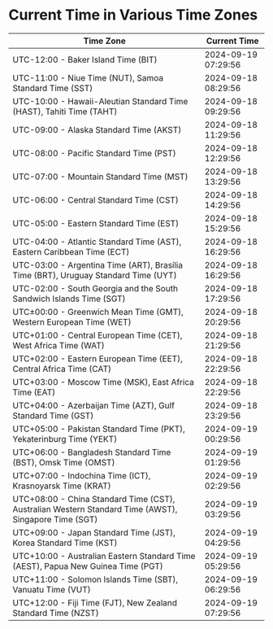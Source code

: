 # Current Time in Various Time Zones

| Time Zone | Current Time |
|-----------|--------------|
| UTC-12:00 - Baker Island Time (BIT) | 2024-09-19 07:29:56 |
| UTC-11:00 - Niue Time (NUT), Samoa Standard Time (SST) | 2024-09-18 08:29:56 |
| UTC-10:00 - Hawaii-Aleutian Standard Time (HAST), Tahiti Time (TAHT) | 2024-09-18 09:29:56 |
| UTC-09:00 - Alaska Standard Time (AKST) | 2024-09-18 11:29:56 |
| UTC-08:00 - Pacific Standard Time (PST) | 2024-09-18 12:29:56 |
| UTC-07:00 - Mountain Standard Time (MST) | 2024-09-18 13:29:56 |
| UTC-06:00 - Central Standard Time (CST) | 2024-09-18 14:29:56 |
| UTC-05:00 - Eastern Standard Time (EST) | 2024-09-18 15:29:56 |
| UTC-04:00 - Atlantic Standard Time (AST), Eastern Caribbean Time (ECT) | 2024-09-18 16:29:56 |
| UTC-03:00 - Argentina Time (ART), Brasília Time (BRT), Uruguay Standard Time (UYT) | 2024-09-18 16:29:56 |
| UTC-02:00 - South Georgia and the South Sandwich Islands Time (SGT) | 2024-09-18 17:29:56 |
| UTC±00:00 - Greenwich Mean Time (GMT), Western European Time (WET) | 2024-09-18 20:29:56 |
| UTC+01:00 - Central European Time (CET), West Africa Time (WAT) | 2024-09-18 21:29:56 |
| UTC+02:00 - Eastern European Time (EET), Central Africa Time (CAT) | 2024-09-18 22:29:56 |
| UTC+03:00 - Moscow Time (MSK), East Africa Time (EAT) | 2024-09-18 22:29:56 |
| UTC+04:00 - Azerbaijan Time (AZT), Gulf Standard Time (GST) | 2024-09-18 23:29:56 |
| UTC+05:00 - Pakistan Standard Time (PKT), Yekaterinburg Time (YEKT) | 2024-09-19 00:29:56 |
| UTC+06:00 - Bangladesh Standard Time (BST), Omsk Time (OMST) | 2024-09-19 01:29:56 |
| UTC+07:00 - Indochina Time (ICT), Krasnoyarsk Time (KRAT) | 2024-09-19 02:29:56 |
| UTC+08:00 - China Standard Time (CST), Australian Western Standard Time (AWST), Singapore Time (SGT) | 2024-09-19 03:29:56 |
| UTC+09:00 - Japan Standard Time (JST), Korea Standard Time (KST) | 2024-09-19 04:29:56 |
| UTC+10:00 - Australian Eastern Standard Time (AEST), Papua New Guinea Time (PGT) | 2024-09-19 05:29:56 |
| UTC+11:00 - Solomon Islands Time (SBT), Vanuatu Time (VUT) | 2024-09-19 06:29:56 |
| UTC+12:00 - Fiji Time (FJT), New Zealand Standard Time (NZST) | 2024-09-19 07:29:56 |
